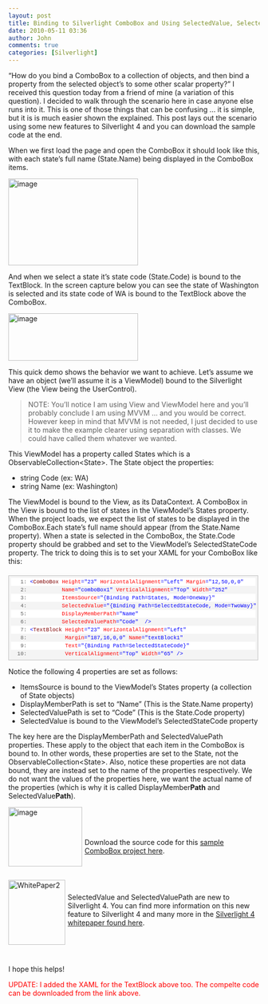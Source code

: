 ```yaml
---
layout: post
title: Binding to Silverlight ComboBox and Using SelectedValue, SelectedValuePath and DisplayMemberPath
date: 2010-05-11 03:36
author: John
comments: true
categories: [Silverlight]
---
```

<p>“How do you bind a ComboBox to a collection of objects, and then bind a property from the selected object’s to some other scalar property?” I received this question today from a friend of mine (a variation of this question). I decided to walk through the scenario here in case anyone else runs into it. This is one of those things that can be confusing … it is simple, but it is is much easier shown the explained. This post lays out the scenario using some new features to Silverlight 4 and you can download the sample code at the end.</p>  <p>When we first load the page and open the ComboBox it should look like this, with each state’s full name (State.Name) being displayed in the ComboBox items.</p>  <p><a href="/wp-content/uploads/files/media/image/WindowsLiveWriter/SelectedValueSelectedValuePathandDisplay_150DE/image_2.png"><img style="border-right-width: 0px; display: inline; border-top-width: 0px; border-bottom-width: 0px; border-left-width: 0px" title="image" border="0" alt="image" src="/wp-content/uploads/files/media/image/WindowsLiveWriter/SelectedValueSelectedValuePathandDisplay_150DE/image_thumb.png" width="260" height="174" /></a> </p>  <p>And when we select a state it’s state code (State.Code) is bound to the TextBlock. In the screen capture below you can see the state of Washington is selected and its state code of WA is bound to the TextBlock above the ComboBox.</p>  <p><a href="/wp-content/uploads/files/media/image/WindowsLiveWriter/SelectedValueSelectedValuePathandDisplay_150DE/image_4.png"><img style="border-right-width: 0px; display: inline; border-top-width: 0px; border-bottom-width: 0px; border-left-width: 0px" title="image" border="0" alt="image" src="/wp-content/uploads/files/media/image/WindowsLiveWriter/SelectedValueSelectedValuePathandDisplay_150DE/image_thumb_1.png" width="260" height="95" /></a> </p>  <p>This quick demo shows the behavior we want to achieve. Let’s assume we have an object (we’ll assume it is a ViewModel) bound to the Silverlight View (the View being the UserControl). </p>  <blockquote>   <p>NOTE: You’ll notice I am using View and ViewModel here and you’ll probably conclude I am using MVVM … and you would be correct. However keep in mind that MVVM is not needed, I just decided to use it to make the example clearer using separation with classes. We could have called them whatever we wanted.</p> </blockquote>  <p>This ViewModel has a property called States which is a ObservableCollection&lt;State&gt;. The State object the properties:</p>  <ul>   <li>string Code (ex: WA) </li>    <li>string Name (ex: Washington) </li> </ul>  <p>The ViewModel is bound to the View, as its DataContext. A ComboBox in the View is bound to the list of states in the ViewModel’s States property. When the project loads, we expect the list of states to be displayed in the ComboBox.Each state’s full name should appear (from the State.Name property). When a state is selected in the ComboBox, the State.Code property should be grabbed and set to the ViewModel’s SelectedStateCode property. The trick to doing this is to set your XAML for your ComboBox like this:</p>  <div style="border-bottom: silver 1px solid; text-align: left; border-left: silver 1px solid; padding-bottom: 4px; line-height: 12pt; background-color: #f4f4f4; margin: 20px 0px 10px; padding-left: 4px; width: 97.5%; padding-right: 4px; font-family: &#39;Courier New&#39;, courier, monospace; direction: ltr; max-height: 200px; font-size: 8pt; overflow: auto; border-top: silver 1px solid; cursor: text; border-right: silver 1px solid; padding-top: 4px" id="codeSnippetWrapper">   <div style="border-bottom-style: none; text-align: left; padding-bottom: 0px; line-height: 12pt; border-right-style: none; background-color: #f4f4f4; padding-left: 0px; width: 100%; padding-right: 0px; font-family: &#39;Courier New&#39;, courier, monospace; direction: ltr; border-top-style: none; color: black; font-size: 8pt; border-left-style: none; overflow: visible; padding-top: 0px" id="codeSnippet">     <pre style="border-bottom-style: none; text-align: left; padding-bottom: 0px; line-height: 12pt; border-right-style: none; background-color: white; margin: 0em; padding-left: 0px; width: 100%; padding-right: 0px; font-family: &#39;Courier New&#39;, courier, monospace; direction: ltr; border-top-style: none; color: black; font-size: 8pt; border-left-style: none; overflow: visible; padding-top: 0px"><span style="color: #606060" id="lnum1">   1:</span> <span style="color: #0000ff">&lt;</span><span style="color: #800000">ComboBox</span> <span style="color: #ff0000">Height</span><span style="color: #0000ff">=&quot;23&quot;</span> <span style="color: #ff0000">HorizontalAlignment</span><span style="color: #0000ff">=&quot;Left&quot;</span> <span style="color: #ff0000">Margin</span><span style="color: #0000ff">=&quot;12,50,0,0&quot;</span> </pre>
<!--CRLF-->
<pre style="border-bottom-style: none; text-align: left; padding-bottom: 0px; line-height: 12pt; border-right-style: none; background-color: #f4f4f4; margin: 0em; padding-left: 0px; width: 100%; padding-right: 0px; font-family: &#39;Courier New&#39;, courier, monospace; direction: ltr; border-top-style: none; color: black; font-size: 8pt; border-left-style: none; overflow: visible; padding-top: 0px"><span style="color: #606060" id="lnum2">   2:</span>           <span style="color: #ff0000">Name</span><span style="color: #0000ff">=&quot;comboBox1&quot;</span> <span style="color: #ff0000">VerticalAlignment</span><span style="color: #0000ff">=&quot;Top&quot;</span> <span style="color: #ff0000">Width</span><span style="color: #0000ff">=&quot;252&quot;</span> </pre>
<!--CRLF-->
<pre style="border-bottom-style: none; text-align: left; padding-bottom: 0px; line-height: 12pt; border-right-style: none; background-color: white; margin: 0em; padding-left: 0px; width: 100%; padding-right: 0px; font-family: &#39;Courier New&#39;, courier, monospace; direction: ltr; border-top-style: none; color: black; font-size: 8pt; border-left-style: none; overflow: visible; padding-top: 0px"><span style="color: #606060" id="lnum3">   3:</span>           <span style="color: #ff0000">ItemsSource</span><span style="color: #0000ff">=&quot;{Binding Path=States, Mode=OneWay}&quot;</span> </pre>
<!--CRLF-->
<pre style="border-bottom-style: none; text-align: left; padding-bottom: 0px; line-height: 12pt; border-right-style: none; background-color: #f4f4f4; margin: 0em; padding-left: 0px; width: 100%; padding-right: 0px; font-family: &#39;Courier New&#39;, courier, monospace; direction: ltr; border-top-style: none; color: black; font-size: 8pt; border-left-style: none; overflow: visible; padding-top: 0px"><span style="color: #606060" id="lnum4">   4:</span>           <span style="color: #ff0000">SelectedValue</span><span style="color: #0000ff">=&quot;{Binding Path=SelectedStateCode, Mode=TwoWay}&quot;</span> </pre>
<!--CRLF-->
<pre style="border-bottom-style: none; text-align: left; padding-bottom: 0px; line-height: 12pt; border-right-style: none; background-color: white; margin: 0em; padding-left: 0px; width: 100%; padding-right: 0px; font-family: &#39;Courier New&#39;, courier, monospace; direction: ltr; border-top-style: none; color: black; font-size: 8pt; border-left-style: none; overflow: visible; padding-top: 0px"><span style="color: #606060" id="lnum5">   5:</span>           <span style="color: #ff0000">DisplayMemberPath</span><span style="color: #0000ff">=&quot;Name&quot;</span> </pre>
<!--CRLF-->
<pre style="border-bottom-style: none; text-align: left; padding-bottom: 0px; line-height: 12pt; border-right-style: none; background-color: #f4f4f4; margin: 0em; padding-left: 0px; width: 100%; padding-right: 0px; font-family: &#39;Courier New&#39;, courier, monospace; direction: ltr; border-top-style: none; color: black; font-size: 8pt; border-left-style: none; overflow: visible; padding-top: 0px"><span style="color: #606060" id="lnum6">   6:</span>           <span style="color: #ff0000">SelectedValuePath</span><span style="color: #0000ff">=&quot;Code&quot;</span>  <span style="color: #0000ff">/&gt;</span></pre>
<!--CRLF-->
<pre style="border-bottom-style: none; text-align: left; padding-bottom: 0px; line-height: 12pt; border-right-style: none; background-color: white; margin: 0em; padding-left: 0px; width: 100%; padding-right: 0px; font-family: &#39;Courier New&#39;, courier, monospace; direction: ltr; border-top-style: none; color: black; font-size: 8pt; border-left-style: none; overflow: visible; padding-top: 0px"><span style="color: #606060" id="lnum7">   7:</span> <span style="color: #0000ff">&lt;</span><span style="color: #800000">TextBlock</span> <span style="color: #ff0000">Height</span><span style="color: #0000ff">=&quot;23&quot;</span> <span style="color: #ff0000">HorizontalAlignment</span><span style="color: #0000ff">=&quot;Left&quot;</span> </pre>
<!--CRLF-->
<pre style="border-bottom-style: none; text-align: left; padding-bottom: 0px; line-height: 12pt; border-right-style: none; background-color: #f4f4f4; margin: 0em; padding-left: 0px; width: 100%; padding-right: 0px; font-family: &#39;Courier New&#39;, courier, monospace; direction: ltr; border-top-style: none; color: black; font-size: 8pt; border-left-style: none; overflow: visible; padding-top: 0px"><span style="color: #606060" id="lnum8">   8:</span>            <span style="color: #ff0000">Margin</span><span style="color: #0000ff">=&quot;187,16,0,0&quot;</span> <span style="color: #ff0000">Name</span><span style="color: #0000ff">=&quot;textBlock1&quot;</span> </pre>
<!--CRLF-->
<pre style="border-bottom-style: none; text-align: left; padding-bottom: 0px; line-height: 12pt; border-right-style: none; background-color: white; margin: 0em; padding-left: 0px; width: 100%; padding-right: 0px; font-family: &#39;Courier New&#39;, courier, monospace; direction: ltr; border-top-style: none; color: black; font-size: 8pt; border-left-style: none; overflow: visible; padding-top: 0px"><span style="color: #606060" id="lnum9">   9:</span>            <span style="color: #ff0000">Text</span><span style="color: #0000ff">=&quot;{Binding Path=SelectedStateCode}&quot;</span> </pre>
<!--CRLF-->
<pre style="border-bottom-style: none; text-align: left; padding-bottom: 0px; line-height: 12pt; border-right-style: none; background-color: #f4f4f4; margin: 0em; padding-left: 0px; width: 100%; padding-right: 0px; font-family: &#39;Courier New&#39;, courier, monospace; direction: ltr; border-top-style: none; color: black; font-size: 8pt; border-left-style: none; overflow: visible; padding-top: 0px"><span style="color: #606060" id="lnum10">  10:</span>            <span style="color: #ff0000">VerticalAlignment</span><span style="color: #0000ff">=&quot;Top&quot;</span> <span style="color: #ff0000">Width</span><span style="color: #0000ff">=&quot;65&quot;</span> <span style="color: #0000ff">/&gt;</span></pre>
<!--CRLF--></div>
</div>
<p>Notice the following 4 properties are set as follows:</p>
<ul>
<li>ItemsSource is bound to the ViewModel’s States property (a collection of State objects) </li>
<li>DisplayMemberPath is set to “Name” (This is the State.Name property) </li>
<li>SelectedValuePath is set to “Code” (This is the State.Code property) </li>
<li>SelectedValue is bound to the ViewModel’s SelectedStateCode property </li>
</ul>
<p>The key here are the DisplayMemberPath and SelectedValuePath properties. These apply to the object that each item in the ComboBox is bound to. In other words, these properties are set to the State, not the ObservableCollection&lt;State&gt;. Also, notice these properties are not data bound, they are instead set to the name of the properties respectively. We do not want the values of the properties here, we want the actual name of the properties (which is why it is called DisplayMember<strong>Path</strong> and SelectedValue<strong>Path</strong>).</p>
<p><a href="/wp-content/uploads/files/downloads/ComboTest.zip"><img style="border-right-width: 0px; margin: 0px 5px 0px 0px; display: inline; border-top-width: 0px; border-bottom-width: 0px; border-left-width: 0px" title="image" border="0" alt="image" align="left" src="/wp-content/uploads/files/media/image/WindowsLiveWriter/SelectedValueSelectedValuePathandDisplay_150DE/image_7.png" width="148" height="119" /></a> </p>
<p>&#160;</p>
<p>&#160;</p>
<p>Download the source code for this <a href="/wp-content/uploads/files/downloads/ComboTest.zip">sample ComboBox project here</a>.</p>
<p>&#160;</p>
<p></p>
<p><a href="http://channel9.msdn.com/learn/courses/Silverlight4/Overview/Overview/"><img style="border-right-width: 0px; margin: 5px 5px 0px 0px; display: inline; border-top-width: 0px; border-bottom-width: 0px; border-left-width: 0px" title="WhitePaper2" border="0" alt="WhitePaper2" align="left" src="/wp-content/uploads/files/media/image/WindowsLiveWriter/SelectedValueSelectedValuePathandDisplay_150DE/WhitePaper2_3.png" width="114" height="130" /></a></p>
<p>&#160;</p>
<p>SelectedValue and SelectedValuePath are new to Silverlight 4. You can find more information on this new feature to Silverlight 4 and many more in the <a href="http://channel9.msdn.com/learn/courses/Silverlight4/Overview/Overview/">Silverlight 4 whitepaper found here</a>. </p>
<p>&#160;</p>
<p>&#160;</p>
<p> I hope this helps!</p>
<p></p>
<p><font color="#ff0000">UPDATE: I added the XAML for the TextBlock above too. The compelte code can be downloaded from the link above.</font></p>

